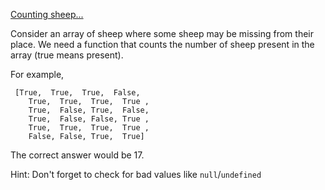 [Counting sheep...](https://www.codewars.com/kata/counting-sheep-dot-dot-dot)


Consider an array of sheep where some sheep may be missing from their place. We need a function that counts the number of sheep present in the array (true means present).

For example,

     [True,  True,  True,  False,
        True,  True,  True,  True ,
        True,  False, True,  False,
        True,  False, False, True ,
        True,  True,  True,  True ,
        False, False, True,  True]

The correct answer would be 17.

Hint: Don't forget to check for bad values like `null`/`undefined`

